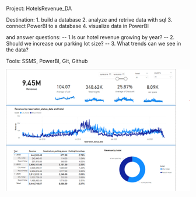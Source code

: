 Project: HotelsRevenue_DA

Destination: 1. build a database
             2. analyze and retrive data with sql
             3. connect PowerBI to a database
             4. visualize data in PowerBI

and answer questions: 
-- 1.Is our hotel revenue growing by year?
-- 2. Should we increase our parking lot size?
-- 3. What trends can we see in the data?

Tools: SSMS, PowerBI, Git, Github

![alt text](hotelRevenue.png)